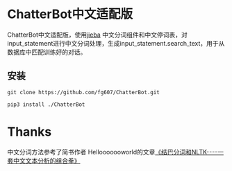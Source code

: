 # ChatterBot中文适配版

ChatterBot中文适配版，使用[jieba](https://github.com/fxsjy/jieba) 中文分词组件和中文停词表，对input_statement进行中文分词处理，生成input_statement.search_text，用于从数据库中匹配训练好的对话。


## 安装

```
git clone https://github.com/fg607/ChatterBot.git
```
```
pip3 install ./ChatterBot
```

# Thanks

中文分词方法参考了简书作者 Hellooooooworld的文章[《结巴分词和NLTK----一套中文文本分析的组合拳》](https://www.jianshu.com/p/aea87adee163)